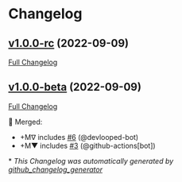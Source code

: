 # Changelog

## [v1.0.0-rc](https://github.com/devlooped/Injector/tree/v1.0.0-rc) (2022-09-09)

[Full Changelog](https://github.com/devlooped/Injector/compare/v1.0.0-beta...v1.0.0-rc)

## [v1.0.0-beta](https://github.com/devlooped/Injector/tree/v1.0.0-beta) (2022-09-09)

[Full Changelog](https://github.com/devlooped/Injector/compare/def2f06c210ced05a2858626605e631254e74c5c...v1.0.0-beta)

:twisted_rightwards_arrows: Merged:

- +Mᐁ includes [\#6](https://github.com/devlooped/Injector/pull/6) (@devlooped-bot)
- +M▼ includes [\#3](https://github.com/devlooped/Injector/pull/3) (@github-actions[bot])



\* *This Changelog was automatically generated by [github_changelog_generator](https://github.com/github-changelog-generator/github-changelog-generator)*
